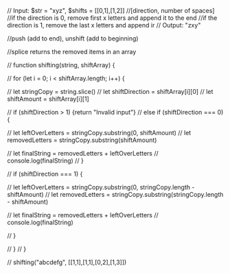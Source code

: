 
// Input: $str = "xyz", $shifts = [[0,1],[1,2]]
//[direction, number of spaces]
//if the direction is 0, remove first x letters and append it to the end
//if the direction is 1, remove the last x letters and append ir
// Output: "zxy"

//push (add to end), unshift (add to beginning)

//splice returns the removed items in an array


// function shifting(string, shiftArray) {




//     for (let i = 0; i < shiftArray.length; i++) {


//         let stringCopy = string.slice()
//         let shiftDirection = shiftArray[i][0]
//         let shiftAmount = shiftArray[i][1]

//         if (shiftDirection > 1) {return "Invalid input"}
//         else if (shiftDirection === 0) {


//             let leftOverLetters = stringCopy.substring(0, shiftAmount)
//             let removedLetters = stringCopy.substring(shiftAmount)

//             let finalString = removedLetters + leftOverLetters
//             console.log(finalString)
//         }

//         if (shiftDirection === 1) {


//             let leftOverLetters = stringCopy.substring(0, stringCopy.length - shiftAmount)
//             let removedLetters = stringCopy.substring(stringCopy.length - shiftAmount)

//             let finalString = removedLetters + leftOverLetters
//             console.log(finalString)

//         }

//     }
// }

// shifting("abcdefg", [[1,1],[1,1],[0,2],[1,3]])
